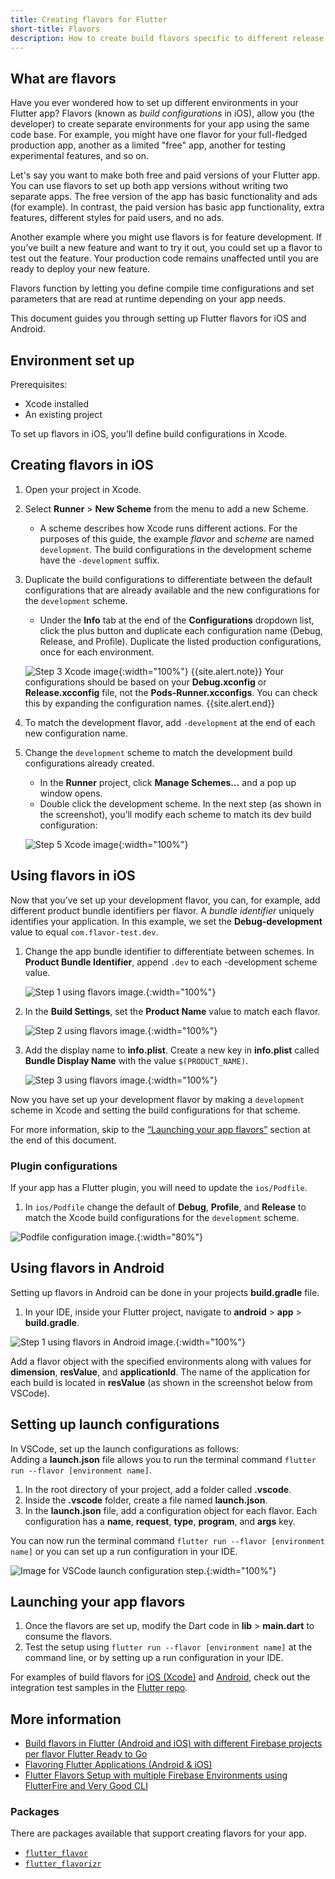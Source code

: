 ```yaml
---
title: Creating flavors for Flutter
short-title: Flavors
description: How to create build flavors specific to different release types or development environments.
---
```

## What are flavors
Have you ever wondered how to set up different environments in your Flutter app?
Flavors (known as _build configurations_ in iOS), allow you (the developer) to 
create separate environments for your app using the same code base. 
For example, you might have one flavor for your full-fledged production app, 
another as a limited "free" app, another for testing experimental features, and so on. 

Let's say you want to make both free and paid versions of your Flutter app. 
You can use flavors to set up both app versions 
without writing two separate apps. 
The free version of the app has basic functionality and ads (for example). 
In contrast, the paid version has basic app functionality, extra features, 
different styles for paid users, and no ads. 

Another example where you might use flavors is for feature development. 
If you’ve built a new feature and want to try it out, 
you could set up a flavor to test out the feature. 
Your production code remains unaffected 
until you are ready to deploy your new feature.

Flavors function by letting you define compile time configurations 
and set parameters that are read at runtime depending on your app needs.

This document guides you through setting up Flutter flavors for iOS and Android. 

## Environment set up
Prerequisites:
* Xcode installed
* An existing project 

To set up flavors in iOS, you’ll define build configurations in Xcode. 

## Creating flavors in iOS

<ol markdown="1">
<li markdown="1">

Open your project in Xcode.

</li>
<li markdown=1>

Select **Runner** > **New Scheme** from the menu to add a new Scheme.  
* A scheme describes how Xcode runs different actions. 
  For the purposes of this guide, the example _flavor_ and _scheme_ are 
  named `development`. 
  The build configurations in the development scheme 
  have the `-development` suffix. 

</li>
<li markdown="1">

Duplicate the build configurations to differentiate between the 
default configurations that are already available and the new configurations 
for the `development` scheme. 
* Under the **Info** tab at the end of the 
**Configurations** dropdown list, click the plus button and duplicate 
each configuration name (Debug, Release, and Profile). 
Duplicate the listed production configurations, once for each environment. 

![Step 3 Xcode image](/assets/images/docs/flavors/step3-ios-build-config.png){:width="100%"}
{{site.alert.note}}
  Your configurations should be based on your **Debug.xconfig** or **Release.xcconfig**
  file, not the **Pods-Runner.xcconfigs**. You can check this by expanding the configuration names. 
{{site.alert.end}}

</li>
<li markdown="1">

To match the development flavor, add `-development` 
at the end of each new configuration name. 

</li>
<li markdown="1">

Change the `development` scheme to match the development 
build configurations already created.
* In the **Runner** project, click **Manage Schemes…** and a pop up window opens. 
* Double click the development scheme. In the next step 
(as shown in the screenshot), you’ll modify each scheme 
to match its dev build configuration:

![Step 5 Xcode image](/assets/images/docs/flavors/step5-ios-scheme.png){:width="100%"}

</li>
</ol>

## Using flavors in iOS

Now that you’ve set up your development flavor, 
you can, for example, add different product bundle identifiers per flavor. 
A _bundle identifier_ uniquely identifies your application. 
In this example, we set the **Debug-development** value to equal 
`com.flavor-test.dev`. 

<ol markdown="1">
<li markdown="1">

Change the app bundle identifier to differentiate between schemes. 
In **Product Bundle Identifier**, append `.dev` to each -development scheme value.

![Step 1 using flavors image.](/assets/images/docs/flavors/step1-using-flavors.png){:width="100%"}  

</li>
<li markdown=1>

In the **Build Settings**, set the **Product Name** value to match each flavor. 

![Step 2 using flavors image.](/assets/images/docs/flavors/step2-using-flavors.png){:width="100%"}  

</li>
<li markdown=1>

Add the display name to **info.plist**. Create a new key in **info.plist** called **Bundle Display Name** 
with the value `$(PRODUCT_NAME)`. 

![Step 3 using flavors image.](/assets/images/docs/flavors/step3-using-flavors.png){:width="100%"}    

</li>
</ol>

Now you have set up your development flavor by making a `development` scheme 
in Xcode and setting the build configurations for that scheme. 

For more information, skip to the [“Launching your app flavors”][] 
section at the end of this document.

### Plugin configurations

If your app has a Flutter plugin, you will need to update the `ios/Podfile`. 

1. In `ios/Podfile` change the default of **Debug**, **Profile**, and **Release** 
to match the Xcode build configurations for the `development` scheme.

![Podfile configuration image.](/assets/images/docs/flavors/podfile-config.png){:width="80%"}

## Using flavors in Android

Setting up flavors in Android can be done in your projects 
**build.gradle** file.

1. In your IDE, inside your Flutter project, 
navigate to **android** > **app** > **build.gradle**.   

![Step 1 using flavors in Android image.](/assets/images/docs/flavors/android-step1.png){:width="100%"}    

Add a flavor object with the specified environments along with values for 
**dimension**, **resValue**, and **applicationId**. 
The name of the application for each build is located in **resValue** 
(as shown in the screenshot below from VSCode).
## Setting up launch configurations

In VSCode, set up the launch configurations as follows:  
Adding a **launch.json** file allows you to run the terminal command 
`flutter run --flavor [environment name]`. 
1. In the root directory of your project, add a folder called **.vscode**.    
2. Inside the **.vscode** folder, create a file named **launch.json**.    
3. In the **launch.json** file, add a configuration object for each flavor. 
Each configuration has a **name**, **request**, **type**, **program**, 
and **args** key.

You can now run the terminal command 
`flutter run --flavor [environment name]` or you can set up a run 
configuration in your IDE.

![Image for VSCode launch configuration step.](/assets/images/docs/flavors/vscode-config.png){:width="100%"}  

## Launching your app flavors

1. Once the flavors are set up, modify the Dart code in 
**lib** > **main.dart** to consume the flavors. 
2. Test the setup using `flutter run --flavor [environment name]` 
at the command line, or by setting up a run configuration in your IDE. 

For examples of build flavors for [iOS (Xcode)][] and [Android][], 
check out the integration test samples in the [Flutter repo][]. 

## More information

* [Build flavors in Flutter (Android and iOS) with different Firebase projects per flavor Flutter Ready to Go][]
* [Flavoring Flutter Applications (Android & iOS)][]
* [Flutter Flavors Setup with multiple Firebase Environments using FlutterFire and Very Good CLI][]

### Packages
There are packages available that support creating flavors for your app. 


* [`flutter_flavor`][]
* [`flutter_flavorizr`][]

[“Launching your app flavors”]: {{site.url}}/deployment/flavors/#launching-your-app-flavors
[Flutter repo]: {{site.repo.flutter}}/blob/master/dev/integration_tests/flavors/lib/main.dart
[iOS (Xcode)]: {{site.repo.flutter}}/tree/master/dev/integration_tests/flavors/ios
[Android]: {{site.repo.flutter}}/tree/master/dev/integration_tests/flavors/android
[Build flavors in Flutter (Android and iOS) with different Firebase projects per flavor Flutter Ready to Go]: {{site.medium}}/@animeshjain/build-flavors-in-flutter-android-and-ios-with-different-firebase-projects-per-flavor-27c5c5dac10b
[Flavoring Flutter Applications (Android & iOS)]: {{site.medium}}/flutter-community/flavoring-flutter-applications-android-ios-ea39d3155346
[Flutter Flavors Setup with multiple Firebase Environments using FlutterFire and Very Good CLI]: https://codewithandrea.com/articles/flutter-flavors-for-firebase-apps/
[`flutter_flavor`]: {{site.pub}}/packages/flutter_flavor
[`flutter_flavorizr`]: {{site.pub}}/packages/flutter_flavorizr
